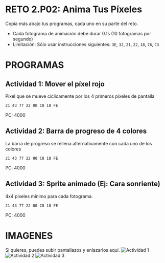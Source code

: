 # RETO 2.P02: Anima Tus Píxeles
Copia más abajo tus programas, cada uno en su parte del reto.

* Cada fotograma de animación debe durar 0.1s (10 fotogramas por segundo)
* Limitación: Sólo usar instrucciones siguientes: `3E`, `32`, `21`, `22`, `18`, `76`, `C3`

# PROGRAMAS

## Actividad 1: Mover el píxel rojo
Pixel que se mueve cíclicamente por los 4 primeros píxeles de pantalla
```
21 43 77 22 00 C8 18 FE
```
PC: 4000

## Actividad 2: Barra de progreso de 4 colores
La barra de progreso se rellena alternativamente con cada uno de los colores
```
21 43 77 22 00 C8 18 FE
```
PC: 4000

## Actividad 3: Sprite animado (Ej: Cara sonriente)
4x4 píxeles mínimo para cada fotograma.
```
21 43 77 22 00 C8 18 FE
```
PC: 4000

# IMAGENES
Si quieres, puedes subir pantallazos y enlazarlos aquí.
![Actividad 1](/tuimagen1.png)
![Actividad 2](/tuimagen2.png)
![Actividad 3](/tuimagen3.png)
